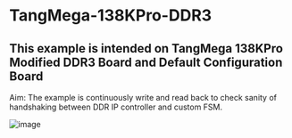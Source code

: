 # TangMega-138KPro-DDR3

## This example is intended on TangMega 138KPro Modified DDR3 Board and Default Configuration Board

Aim: The example is continuously write and read back to check sanity of handshaking between DDR IP controller and custom FSM.

![image](https://github.com/briansune/TangMega-138KPro-DDR3/assets/29487339/349fa9df-84fb-40d7-935f-b498e946cf5c)

